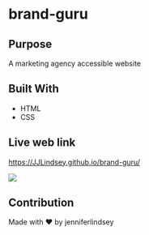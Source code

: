 # brand-guru

## Purpose
A marketing agency accessible website

## Built With
* HTML
* CSS

## Live web link
https://JJLindsey.github.io/brand-guru/

<img src="assets/screenshot/HoriseanMockUp.png">


## Contribution
Made with ❤️ by jenniferlindsey
